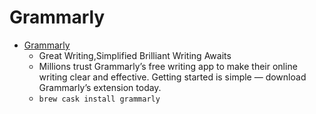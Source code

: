 # Grammarly
- [Grammarly](https://www.grammarly.com/)
  -  Great Writing,Simplified Brilliant Writing Awaits
  - Millions trust Grammarly’s free writing app to make their online writing clear and effective. Getting started is simple — download Grammarly’s extension today.
  - `brew cask install grammarly`
